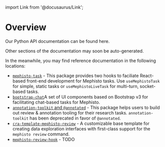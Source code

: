 import Link from '@docusaurus/Link';

# Overview

Our Python API documentation can be found <Link target={null} to="pathname:///python_api/mephisto.html">here</Link>.

Other sections of the documentation may soon be auto-generated.

In the meanwhile, you may find reference documentation in the following locations:

- [`mephisto-task`](https://github.com/facebookresearch/Mephisto/tree/main/packages/mephisto-task) - This package provides two hooks to faciliate React-based front-end development for Mephisto tasks. Use `useMephistoTask` for simple, static tasks or `useMephistoLiveTask` for multi-turn, socket-based tasks.
- [`bootstrap-chat`](https://github.com/facebookresearch/Mephisto/tree/main/packages/bootstrap-chat)A set of UI components based on Bootstrap v3 for facilitating chat-based tasks for Mephisto.
- [`annotation-toolkit` and `@annotated`](https://github.com/facebookresearch/Mephisto/tree/main/packages/annotation-toolkit) - This package helps users to build out review & annotation tooling for their research tasks. `annotation-toolkit` has been deprecated in favor of `@annotated`.
- [`cra-template-mephisto-review`](https://github.com/facebookresearch/Mephisto/tree/main/packages/cra-template-mephisto-review) - A customizable base template for creating data exploration interfaces with first-class support for the `mephisto review` command.
- [`mephisto-review-hook`](https://github.com/facebookresearch/Mephisto/tree/main/packages/mephisto-review-hook) - TODO
